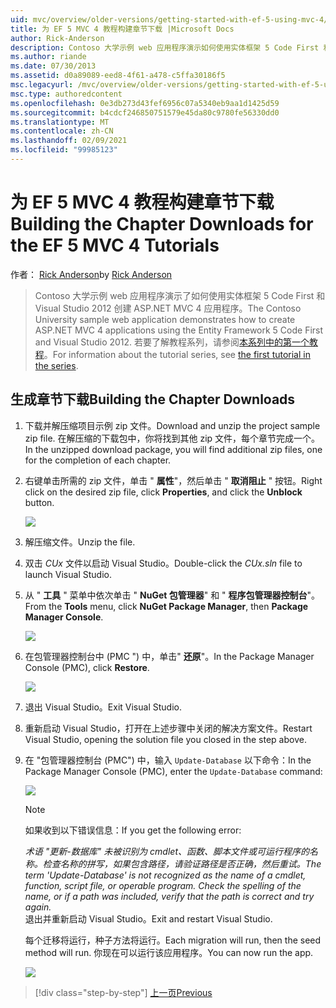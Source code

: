 ```yaml
---
uid: mvc/overview/older-versions/getting-started-with-ef-5-using-mvc-4/building-the-ef5-mvc4-chapter-downloads
title: 为 EF 5 MVC 4 教程构建章节下载 |Microsoft Docs
author: Rick-Anderson
description: Contoso 大学示例 web 应用程序演示如何使用实体框架 5 Code First 和 Visual Studio .。。
ms.author: riande
ms.date: 07/30/2013
ms.assetid: d0a89089-eed8-4f61-a478-c5ffa30186f5
msc.legacyurl: /mvc/overview/older-versions/getting-started-with-ef-5-using-mvc-4/building-the-ef5-mvc4-chapter-downloads
msc.type: authoredcontent
ms.openlocfilehash: 0e3db273d43fef6956c07a5340eb9aa1d1425d59
ms.sourcegitcommit: b4cdcf246850751579e45da80c9780fe56330dd0
ms.translationtype: MT
ms.contentlocale: zh-CN
ms.lasthandoff: 02/09/2021
ms.locfileid: "99985123"
---
```

# <a name="building-the-chapter-downloads-for-the-ef-5-mvc-4-tutorials"></a><span data-ttu-id="5ff40-103">为 EF 5 MVC 4 教程构建章节下载</span><span class="sxs-lookup"><span data-stu-id="5ff40-103">Building the Chapter Downloads for the EF 5 MVC 4 Tutorials</span></span>

<span data-ttu-id="5ff40-104">作者： [Rick Anderson](https://twitter.com/RickAndMSFT)</span><span class="sxs-lookup"><span data-stu-id="5ff40-104">by [Rick Anderson](https://twitter.com/RickAndMSFT)</span></span>

> <span data-ttu-id="5ff40-105">Contoso 大学示例 web 应用程序演示了如何使用实体框架 5 Code First 和 Visual Studio 2012 创建 ASP.NET MVC 4 应用程序。</span><span class="sxs-lookup"><span data-stu-id="5ff40-105">The Contoso University sample web application demonstrates how to create ASP.NET MVC 4 applications using the Entity Framework 5 Code First and Visual Studio 2012.</span></span> <span data-ttu-id="5ff40-106">若要了解教程系列，请参阅[本系列中的第一个教程](creating-an-entity-framework-data-model-for-an-asp-net-mvc-application.md)。</span><span class="sxs-lookup"><span data-stu-id="5ff40-106">For information about the tutorial series, see [the first tutorial in the series](creating-an-entity-framework-data-model-for-an-asp-net-mvc-application.md).</span></span>

## <a name="building-the-chapter-downloads"></a><span data-ttu-id="5ff40-107">生成章节下载</span><span class="sxs-lookup"><span data-stu-id="5ff40-107">Building the Chapter Downloads</span></span>

1. <span data-ttu-id="5ff40-108">下载并解压缩项目示例 zip 文件。</span><span class="sxs-lookup"><span data-stu-id="5ff40-108">Download and unzip the  project sample zip file.</span></span> <span data-ttu-id="5ff40-109">在解压缩的下载包中，你将找到其他 zip 文件，每个章节完成一个。</span><span class="sxs-lookup"><span data-stu-id="5ff40-109">In the unzipped download package, you will find additional zip files, one for the completion of each chapter.</span></span>
2. <span data-ttu-id="5ff40-110">右键单击所需的 zip 文件，单击 " **属性**"，然后单击 " **取消阻止** " 按钮。</span><span class="sxs-lookup"><span data-stu-id="5ff40-110">Right click on the desired zip file, click **Properties**, and click the **Unblock** button.</span></span>  
  
    ![](building-the-ef5-mvc4-chapter-downloads/_static/image1.png)
3. <span data-ttu-id="5ff40-111">解压缩文件。</span><span class="sxs-lookup"><span data-stu-id="5ff40-111">Unzip the file.</span></span>
4. <span data-ttu-id="5ff40-112">双击 *CUx* 文件以启动 Visual Studio。</span><span class="sxs-lookup"><span data-stu-id="5ff40-112">Double-click the *CUx.sln* file to launch Visual Studio.</span></span>
5. <span data-ttu-id="5ff40-113">从 " **工具** " 菜单中依次单击 " **NuGet 包管理器**" 和 " **程序包管理器控制台**"。</span><span class="sxs-lookup"><span data-stu-id="5ff40-113">From the **Tools** menu, click **NuGet Package Manager**, then **Package Manager Console**.</span></span>  
  
    ![](building-the-ef5-mvc4-chapter-downloads/_static/image2.png)
6. <span data-ttu-id="5ff40-114">在包管理器控制台中 (PMC ") 中，单击" **还原**"。</span><span class="sxs-lookup"><span data-stu-id="5ff40-114">In the Package Manager Console (PMC), click **Restore**.</span></span>  
  
    ![](building-the-ef5-mvc4-chapter-downloads/_static/image3.png)
7. <span data-ttu-id="5ff40-115">退出 Visual Studio。</span><span class="sxs-lookup"><span data-stu-id="5ff40-115">Exit Visual Studio.</span></span>
8. <span data-ttu-id="5ff40-116">重新启动 Visual Studio，打开在上述步骤中关闭的解决方案文件。</span><span class="sxs-lookup"><span data-stu-id="5ff40-116">Restart Visual Studio, opening the solution file you closed in the step above.</span></span>
9. <span data-ttu-id="5ff40-117">在 "包管理器控制台 (PMC") 中，输入 `Update-Database` 以下命令：</span><span class="sxs-lookup"><span data-stu-id="5ff40-117">In the Package Manager Console (PMC), enter the `Update-Database` command:</span></span>  
  
    ![](building-the-ef5-mvc4-chapter-downloads/_static/image4.png)  

    > [!NOTE]
    > <span data-ttu-id="5ff40-118">如果收到以下错误信息：</span><span class="sxs-lookup"><span data-stu-id="5ff40-118">If you get the following error:</span></span>  
    >   
    >  <span data-ttu-id="5ff40-119">*术语 "更新-数据库" 未被识别为 cmdlet、函数、脚本文件或可运行程序的名称。检查名称的拼写，如果包含路径，请验证路径是否正确，然后重试。*</span><span class="sxs-lookup"><span data-stu-id="5ff40-119">*The term 'Update-Database' is not recognized as the name of a cmdlet, function, script file, or operable program. Check the spelling of the name, or if a path was included, verify that the path is correct and try again.*</span></span>  
    > <span data-ttu-id="5ff40-120">退出并重新启动 Visual Studio。</span><span class="sxs-lookup"><span data-stu-id="5ff40-120">Exit and restart Visual Studio.</span></span>

    <span data-ttu-id="5ff40-121">每个迁移将运行，种子方法将运行。</span><span class="sxs-lookup"><span data-stu-id="5ff40-121">Each migration will run, then the seed method will run.</span></span> <span data-ttu-id="5ff40-122">你现在可以运行该应用程序。</span><span class="sxs-lookup"><span data-stu-id="5ff40-122">You can now run the app.</span></span>

    ![](building-the-ef5-mvc4-chapter-downloads/_static/image5.png)

> [!div class="step-by-step"]
> [<span data-ttu-id="5ff40-123">上一页</span><span class="sxs-lookup"><span data-stu-id="5ff40-123">Previous</span></span>](advanced-entity-framework-scenarios-for-an-mvc-web-application.md)
